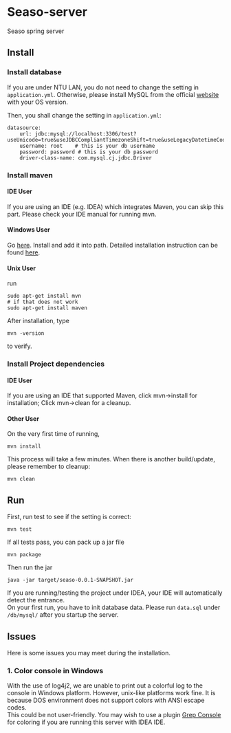 # Seaso-server
Seaso spring server

## Install
### Install database
If you are under NTU LAN, you do not need to change the setting in `application.yml`. 
Otherwise, please install MySQL from the official [website](https://dev.mysql.com/downloads/mysql/) with your OS version.  

Then, you shall change the setting in `application.yml`:
```
datasource:
    url: jdbc:mysql://localhost:3306/test?useUnicode=true&useJDBCCompliantTimezoneShift=true&useLegacyDatetimeCode=false&serverTimezone=UTC
    username: root    # this is your db username
    password: password # this is your db password
    driver-class-name: com.mysql.cj.jdbc.Driver
```
### Install maven
#### IDE User
If you are using an IDE (e.g. IDEA) which integrates Maven, you can skip this part. Please check your IDE manual for running mvn.

#### Windows User
Go [here](https://maven.apache.org/download.cgi). Install and add it into path. Detailed installation instruction can be
found [here](https://maven.apache.org/guides/getting-started/windows-prerequisites.html).
#### Unix User
run
```
sudo apt-get install mvn
# if that does not work
sudo apt-get install maven
```

After installation, type
```
mvn -version
```
to verify.

### Install Project dependencies
#### IDE User
If you are using an IDE that supported Maven, click mvn->install for installation; Click mvn->clean for a cleanup.

#### Other User
On the very first time of running,
```
mvn install
```
This process will take a few minutes.
When there is another build/update, please remember to cleanup:
```
mvn clean
```
## Run
First, run test to see if the setting is correct:
```
mvn test
```
If all tests pass, you can pack up a jar file
```
mvn package
```
Then run the jar
```
java -jar target/seaso-0.0.1-SNAPSHOT.jar
```
If you are running/testing the project under IDEA, your IDE will automatically detect the entrance.   
On your first run, you have to init database data. Please run `data.sql` under `/db/mysql/` after you startup the server.

## Issues
Here is some issues you may meet during the installation.
### 1. Color console in Windows
With the use of log4j2, we are unable to print out a colorful log to the console in Windows platform. However, unix-like
platforms work fine. It is because DOS environment does not support colors with ANSI escape codes.  
This could be not user-friendly. You may wish to use a plugin [Grep Console](https://plugins.jetbrains.com/plugin/7125-grep-console)
for coloring if you are running this server with IDEA IDE.
